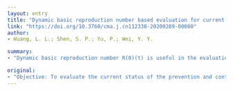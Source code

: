 ```yaml
---
layout: entry
title: "Dynamic basic reproduction number based evaluation for current prevention and control of COVID-19 outbreak in China"
link: "https://doi.org/10.3760/cma.j.cn112338-20200209-00080"
author:
- Huang, L. L.; Shen, S. P.; Yu, P.; Wei, Y. Y.

summary:
- "Dynamic basic reproduction number R(0)(t) is useful in the evaluation of the current COVID-19 prevention and control strategies in all the provinces (municipalities and autonomous regions) The results could be used for the decision-making department to free population floating conditionally. The results can be used to determine the current status of the prevention. and control of coronavirus disease (COVID) outbreak in China. It is expected to control the outbreak in near future if continues. Dynamic base reproduction number is based on epidemic data was used to evaluate the effects of the dynamic basic reproduction."

original:
- "Objective: To evaluate the current status of the prevention and control of coronavirus disease (COVID-19) outbreak in China, establish a predictive model to evaluate the effects of the current prevention and control strategies, and provide scientific information for decision- making departments. Methods: Based on the epidemic data of COVID-19 openly accessed from national health authorities, we estimated the dynamic basic reproduction number R(0)(t) to evaluate the effects of the current COVID-19 prevention and control strategies in all the provinces (municipalities and autonomous regions) as well as in Wuhan and the changes in infectivity of COVID-19 over time. Results: For the stability of the results, 24 provinces (municipality) with more than 100 confirmed COVID-19 cases were included in the analysis. At the beginning of the outbreak, the R(0)(t) showed unstable trend with big variances. As the strengthening of the prevention and control strategies, R(0)(t) began to show a downward trend in late January, and became stable in February. By the time of data analysis, 18 provinces (municipality) (75%) had the R(0)(t)s less than 1. The results could be used for the decision making to free population floating conditionally. Conclusions: Dynamic R(0)(t) is useful in the evaluation of the change in infectivity of COVID-19, the prevention and control strategies for the COVID-19 outbreak have shown preliminary effects, if continues, it is expected to control the COVID-19 outbreak in China in near future."
---
```


